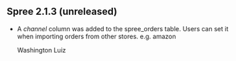 ## Spree 2.1.3 (unreleased) ##

*   A *channel* column was added to the spree_orders table. Users can set
    it when importing orders from other stores. e.g. amazon

    Washington Luiz
